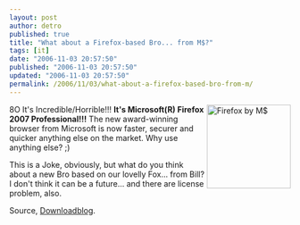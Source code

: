 ```yaml
---
layout: post
author: detro
published: true
title: "What about a Firefox-based Bro... from M$?"
tags: [it]
date: "2006-11-03 20:57:50"
published: "2006-11-03 20:57:50"
updated: "2006-11-03 20:57:50"
permalink: /2006/11/03/what-about-a-firefox-based-bro-from-m/
---
```


8O
It's Incredible/Horrible!!!
<a href="http://www.msfirefox.com/"><img src="http://www.msfirefox.com/index_files/box.jpg" alt="Firefox by M$" align="right" width="150" /></a>
<strong>It's Microsoft(R) Firefox 2007 Professional!!!</strong>
The new award-winning browser from Microsoft is now faster, securer and quicker anything else on the market. Why use anything else? ;)

This is a Joke, obviously, but what do you think about a new Bro based on our lovelly Fox... from Bill? I don't think it can be a future... and there are license problem, also.

Source, <a href="http://www.downloadblog.it/post/2795/microsoft-firefox-2007-professional">Downloadblog</a>.
